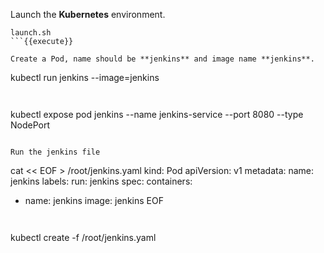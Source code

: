 

Launch the **Kubernetes** environment.

```
launch.sh
```{{execute}}

Create a Pod, name should be **jenkins** and image name **jenkins**.

```
kubectl run jenkins --image=jenkins 
```{{execute}}


```
kubectl expose pod jenkins --name jenkins-service --port 8080 --type NodePort
```{{execute}}

Run the jenkins file

```
cat << EOF > /root/jenkins.yaml
kind: Pod
apiVersion: v1
metadata:
  name: jenkins
  labels:
     run: jenkins
spec:
  containers:
  - name: jenkins
    image: jenkins
EOF
```{{execute}}


```
kubectl create -f /root/jenkins.yaml
```{{execute}}





